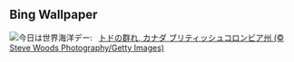 ## Bing Wallpaper
![](https://www.bing.com/th?id=OHR.StellarSeaLions_JA-JP5798122573_UHD.jpg&w=1000)今日は世界海洋デー:&nbsp;&ensp;[トドの群れ, カナダ ブリティッシュコロンビア州 (© Steve Woods Photography/Getty Images)](https://www.bing.com/th?id=OHR.StellarSeaLions_JA-JP5798122573_UHD.jpg)
<br><br/>
